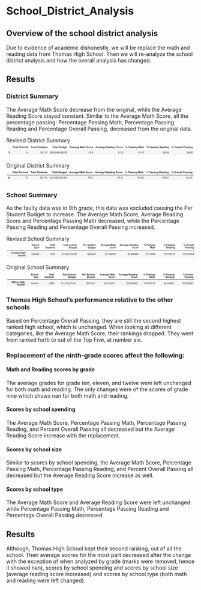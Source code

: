 # School_District_Analysis

## Overview of the school district analysis
Due to evidence of academic dishonestly, we will be replace the math and reading data from Thomas High School. Then we will re-analyze the school district analysis and how the overall analysis has changed. 

## Results
### District Summary
The Average Math Score decrease from the original, while the Average Reading Score stayed constant. Similar to the Average Math Score, all the percentage passing: Percentage Passing Math, Percentage Passing Reading and Percentage Overall Passing, decreased from the original data. 

Revised District Summary 
![New_District_Summary](/Backup/New_District_Summary.png)

Original District Summary 
![Old_District_Summary](/Backup/Old_District_Summary.png)

### School Summary 
As the faulty data was in 9th grade, this data was excluded causing the Per Student Budget to increase. The Average Math Score, Average Reading Score and Percentage Passing Math decreased, while the Percentage Passing Reading and Percentage Overall Passing increased. 

Revised School Summary 
![New_School_Summary](/Backup/New_School_Summary.png)

Original School Summary 
![Old_School_Summary](/Backup/Old_School_Summary.png)

### Thomas High School’s performance relative to the other schools
Based on Percentage Overall Passing, they are still the second highest ranked high school, which is unchanged. When looking at different categories, like the Average Math Score, their rankings dropped. They went from ranked forth to out of the Top Five, at number six. 


### Replacement of the ninth-grade scores affect the following:
#### Math and Reading scores by grade
The average grades for grade ten, eleven, and twelve were left unchanged for both math and reading. The only changes were of the scores of grade nine which shows nan for both math and reading. 

#### Scores by school spending
The Average Math Score, Percentage Passing Math, Percentage Passing Reading, and Percent Overall Passing all decreased but the Average Reading Score increase with the replacement. 

#### Scores by school size
Similar to scores by school spending, the Average Math Score, Percentage Passing Math, Percentage Passing Reading, and Percent Overall Passing all decreased but the Average Reading Score increase as well. 

#### Scores by school type
The Average Math Score and Average Reading Score were left unchanged while Percentage Passing Math, Percentage Passing Reading and Percentage Overall Passing decreased. 

## Results
Although, Thomas High School kept their second ranking, out of all the school. Their average scores for the most part decreased after the change with the exception of when analyzed by grade (marks were removed, hence it showed nan), scores by school spending and scores by school size (average reading score increased) and scores by school type (both math and reading were left changed). 
